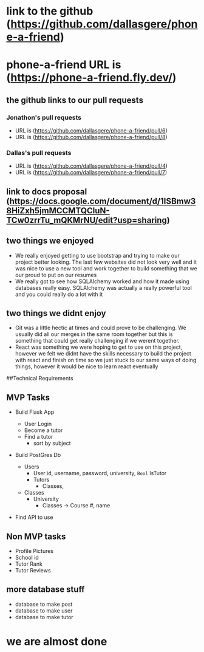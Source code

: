 # link to the github (https://github.com/dallasgere/phone-a-friend)
# phone-a-friend URL is (https://phone-a-friend.fly.dev/)

## the github links to our pull requests
### Jonathon's pull requests
* URL is (https://github.com/dallasgere/phone-a-friend/pull/6)
* URL is (https://github.com/dallasgere/phone-a-friend/pull/8)

### Dallas's pull requests
* URL is (https://github.com/dallasgere/phone-a-friend/pull/4)
* URL is (https://github.com/dallasgere/phone-a-friend/pull/7)
## link to docs proposal (https://docs.google.com/document/d/1ISBmw38HiZxh5jmMCCMTQCluN-TCw0zrrTu_mQKMrNU/edit?usp=sharing)

## two things we enjoyed
* We really enjoyed getting to use bootstrap and trying to make our project better looking. The last few websites did not look very well and it was nice to use a new tool and work together to build something that we our proud to put on our resumes
* We really got to see how SQLAlchemy worked and how it made using databases really easy. SQLAlchemy was actually a really powerful tool and you could really do a lot with it

## two things we didnt enjoy
* Git was a little hectic at times and could prove to be challenging. We usually did all our merges in the same room together but this is something that could get really challenging if we werent together.
* React was something we were hoping to get to use on this project, however we felt we didnt have the skills necessary to build the project with react and finish on time so we just stuck to our same ways of doing things, however it would be nice to learn react eventually

##Technical Requirements













## MVP Tasks
* Build Flask App
    * User Login
    * Become a tutor
    * Find a tutor
        * sort by subject 

* Build PostGres Db
    * Users
        * User id, username, password, university, `Bool` IsTutor
        * Tutors 
            * Classes, 
    * Classes
        * University
            * Classes -> Course #, name
    
* Find API to use 

## Non MVP tasks
* Profile Pictures
* School id
* Tutor Rank
* Tutor Reviews

## more database stuff
* database to make post
* database to make user
* database to make tutor

# we are almost done